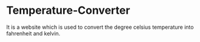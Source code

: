 # Temperature-Converter
It is a website which is used to convert the degree celsius temperature into fahrenheit and kelvin.
